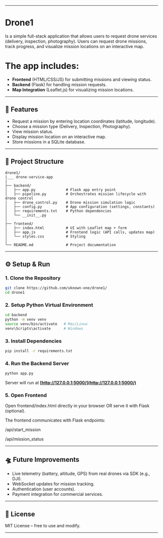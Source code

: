

---

# Drone1

Is a simple full-stack application that allows users to request drone services (delivery, inspection, photography). Users can request drone missions, track progress, and visualize mission locations on an interactive map.

# The app includes:

* **Frontend** (HTML/CSS/JS) for submitting missions and viewing status.
* **Backend** (Flask) for handling mission requests.
* **Map Integration** (Leaflet.js) for visualizing mission locations.

---

## 🚀 Features

* Request a mission by entering location coordinates (latitude, longitude).
* Choose a mission type (Delivery, Inspection, Photography).
* View mission status.
* Display mission location on an interactive map.
* Store missions in a SQLite database.

---

## 📂 Project Structure

```
drone1/
|___ drone-service-app
|
├── backend/
│   ├── app.py              # Flask app entry point
│   ├── pipeline.py         # Orchestrates mission lifecycle with drone control
│   ├── drone_control.py    # Drone mission simulation logic
│   ├── config.py           # App configuration (settings, constants)
│   ├── requirements.txt    # Python dependencies
│   └── __init__.py
│
├── frontend/
│   ├── index.html          # UI with Leaflet map + form
│   ├── app.js              # Frontend logic (API calls, updates map)
│   └── styles.css          # Styling
│
└── README.md               # Project documentation

```

---

## ⚙️ Setup & Run

### 1. Clone the Repository

```bash
git clone https://github.com/uknown-one/drone1/
cd drone1
```

### 2. Setup Python Virtual Environment

```bash
cd backend
python -m venv venv
source venv/bin/activate   # Mac/Linux
venv\Scripts\activate      # Windows
```

### 3. Install Dependencies

```bash
pip install -r requirements.txt
```

### 4. Run the Backend Server

```bash
python app.py
```

Server will run at **[http://127.0.0.1:5000/](http://127.0.0.1:5000/)**

### 5. Open Frontend

Open frontend/index.html directly in your browser OR serve it with Flask (optional).

The frontend communicates with Flask endpoints:

   /api/start_mission

  /api/mission_status

---

## 🛸 Future Improvements

* Live telemetry (battery, altitude, GPS) from real drones via SDK (e.g., DJI).
* WebSocket updates for mission tracking.
* Authentication (user accounts).
* Payment integration for commercial services.

---

## 📜 License

MIT License – free to use and modify.

---
